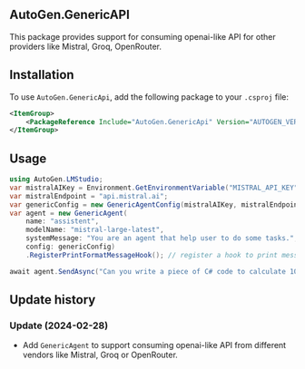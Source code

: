 ## AutoGen.GenericAPI

This package provides support for consuming openai-like API for other providers like Mistral, Groq, OpenRouter.

## Installation
To use `AutoGen.GenericApi`, add the following package to your `.csproj` file:

```xml
<ItemGroup>
    <PackageReference Include="AutoGen.GenericApi" Version="AUTOGEN_VERSION" />
</ItemGroup>
```

## Usage
```csharp
using AutoGen.LMStudio;
var mistralAIKey = Environment.GetEnvironmentVariable("MISTRAL_API_KEY") ?? throw new Exception("Please set MISTRAL_API_KEY environment variable.");
var mistralEndpoint = "api.mistral.ai";
var genericConfig = new GenericAgentConfig(mistralAIKey, mistralEndpoint);
var agent = new GenericAgent(
    name: "assistent",
    modelName: "mistral-large-latest",
    systemMessage: "You are an agent that help user to do some tasks.",
    config: genericConfig)
    .RegisterPrintFormatMessageHook(); // register a hook to print message nicely to console

await agent.SendAsync("Can you write a piece of C# code to calculate 100th of fibonacci?");
```

## Update history
### Update  (2024-02-28)
- Add `GenericAgent` to support consuming openai-like API from different vendors like Mistral, Groq or OpenRouter.
